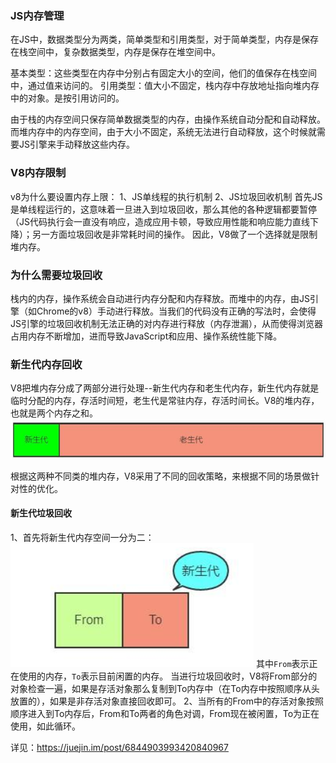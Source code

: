<!--
 * @Author: your name
 * @Date: 2020-09-28 15:03:04
 * @LastEditTime: 2020-09-28 16:47:47
 * @LastEditors: Please set LastEditors
 * @Description: In User Settings Edit
 * @FilePath: \记录-----笔记\JavaScript\Chrome v8垃圾回收.md
-->
### JS内存管理
在JS中，数据类型分为两类，简单类型和引用类型，对于简单类型，内存是保存在栈空间中，复杂数据类型，内存是保存在堆空间中。

基本类型：这些类型在内存中分别占有固定大小的空间，他们的值保存在栈空间中，通过值来访问的。
引用类型：值大小不固定，栈内存中存放地址指向堆内存中的对象。是按引用访问的。

由于栈的内存空间只保存简单数据类型的内存，由操作系统自动分配和自动释放。而堆内存中的内存空间，由于大小不固定，系统无法进行自动释放，这个时候就需要JS引擎来手动释放这些内存。

### V8内存限制
v8为什么要设置内存上限：
    1、JS单线程的执行机制
    2、JS垃圾回收机制
首先JS是单线程运行的，这意味着一旦进入到垃圾回收，那么其他的各种逻辑都要暂停（JS代码执行会一直没有响应，造成应用卡顿，导致应用性能和响应能力直线下降）；另一方面垃圾回收是非常耗时间的操作。
因此，V8做了一个选择就是限制堆内存。

### 为什么需要垃圾回收
栈内的内存，操作系统会自动进行内存分配和内存释放。而堆中的内存，由JS引擎（如Chrome的v8）手动进行释放。当我们的代码没有正确的写法时，会使得JS引擎的垃圾回收机制无法正确的对内存进行释放（内存泄漏），从而使得浏览器占用内存不断增加，进而导致JavaScript和应用、操作系统性能下降。

### 新生代内存回收
V8把堆内存分成了两部分进行处理--新生代内存和老生代内存，新生代内存就是临时分配的内存，存活时间短，老生代是常驻内存，存活时间长。V8的堆内存，也就是两个内存之和。
![1601281304(1)](./assets/image/1601281304(1).jpg)

根据这两种不同类的堆内存，V8采用了不同的回收策略，来根据不同的场景做针对性的优化。


#### 新生代垃圾回收
1、首先将新生代内存空间一分为二：
![1601281864(1)](./assets/image/1601281864(1).jpg)
其中`From`表示正在使用的内存，`To`表示目前闲置的内存。
当进行垃圾回收时，V8将From部分的对象检查一遍，如果是存活对象那么复制到To内存中（在To内存中按照顺序从头放置的），如果是非存活对象直接回收即可。
2、当所有的From中的存活对象按照顺序进入到To内存后，From和To两者的角色对调，From现在被闲置，To为正在使用，如此循环。

详见：https://juejin.im/post/6844903993420840967

